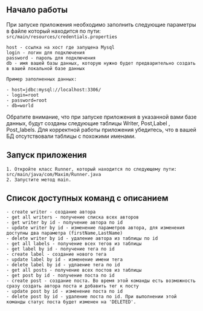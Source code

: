 ## Начало работы
При запуске приложения необходимо заполнить следующие параметры в файле который находится по пути:
```src/main/resources/credentials.properties``` 

``` 
host - ссылка на хост где запущена Mysql
login - логин для подключения
password - пароль для подключения
db - имя вашей базы данных, которую нужно будет предварительно создать в вашей локальной базе данных

Пример заполненных данных:

- host=jdbc:mysql://localhost:3306/
- login=root
- password=root
- db=world
```
Обратите внимание, что при запуске приложения в указанной вами базе данных, будут созданы следующие таблицы
Writer, Post,Label , Post_labels. Для корректной работы приложения убедитесь, что в вашей БД отсутствовали таблицы с похожими именами. 

## Запуск приложения
````
1. Откройте класс Runner, который находится по следующему пути: src/main/java/com/Maxim/Runner.java 
2. Запустите метод main.
````

## Список доступных команд с описанием
````
- create writer - создание автора
- get all writers - получение списка всех авторов 
- get writer by id - получение автора по id
- update writer by id - изменение параметров автора, для изменения доступны два параметра (firstName,LastName)
- delete writer by id - удаление автора из таблицы по id
- get all labels - получение всех тегов из таблицы
- get label by id - получение тега по id 
- create label - создание нового тега
- update label by id - изменение имени тега
- delete label by id - удлаение тега по id
- get all posts - получение всех постов из таблицы
- get post by id - получение поста по id
- create post - создание поста. Во время этой команды есть возможность сразу создать автора поста и добавить тег к посту
- update post by id - изменение поста по id
- delete post by id - удаление поста по id. При выполнении этой команды статус поста будет изменен на 'DELETED'.
````